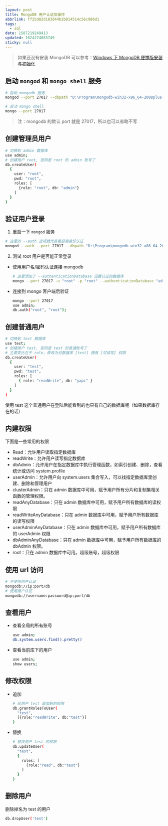 ```yaml
---
layout: post
title: MongoDB 用户认证及操作
abbrlink: ff25d82d183d44b2b014514c56c986d1
tags:
  - sql
date: 1587219249413
updated: 1624274083749
sticky: null
---
```


> 如果还没有安装 MongoDB 可以参考：[Windows 下 MongoDB 便携版安装与初始化](/p/bef08cec63cd48fca96fec5a049ab920)

## 启动 `mongod` 和 `mongo shell` 服务

```bash
# 启动 mongodb 服务
mongod --port 27017 --dbpath "D:\Program\mongodb-win32-x86_64-2008plus-ssl-4.0.1\mongodb_data\data" --logpath "D:\Program\mongodb-win32-x86_64-2008plus-ssl-4.0.1\mongodb_data\log\mongodb.log"

# 启动 mongo shell
mongo --port 27017
```

> 注：mongodb 的默认 port 就是 27017，所以也可以省略不写

## 创建管理员用户

```bash
# 切换到 admin 数据库
use admin;
# 创建用户 root, 密码是 root 的 admin 账号了
db.createUser(
  {
    user: "root",
    pwd: "root",
    roles: [
      {role: "root", db: "admin"}
    ]
  }
)
```

## 验证用户登录

1.  重启一下 `mongod` 服务

```bash
# 这里的 --auth 选项就代表着启用身份认证
mongod --auth --port 27017 --dbpath "D:\Program\mongodb-win32-x86_64-2008plus-ssl-4.0.1\mongodb_data\data" --logpath "D:\Program\mongodb-win32-x86_64-2008plus-ssl-4.0.1\mongodb_data\log\mongodb.log"
```

2.  测试 root 用户是否能正常登录

- 使用用户名/密码认证连接 mongodb
  ```bash
  # 这里添加了 --authenticationDatabase 设置认证的数据库
  mongo --port 27017 -u "root" -p "root" --authenticationDatabase "admin"
  ```
- 连接到 mongo 客户端后验证
  ```bash
  mongo --port 27017
  use admin;
  db.auth("root", "root");
  ```

## 创建普通用户

```bash
# 切换到 test 数据库
use test;
# 创建用户 test, 密码是 test 的普通账号了
# 主要变化在于 role，修改为对数据库 [test] 拥有 [可读写] 权限
db.createUser(
  {
    user: "test",
    pwd: "test",
    roles: [
      { role: "readWrite", db: "yapi" }
    ]
  }
)
```

使用 test 这个普通用户在登陆后能看到的也只有自己的数据库呢（如果数据库存在的话）

## 内建权限

下面是一些常用的权限

- Read：允许用户读取指定数据库
- readWrite：允许用户读写指定数据库
- dbAdmin：允许用户在指定数据库中执行管理函数，如索引创建、删除，查看统计或访问 system.profile
- userAdmin：允许用户向 system.users 集合写入，可以找指定数据库里创建、删除和管理用户
- clusterAdmin：只在 admin 数据库中可用，赋予用户所有分片和复制集相关函数的管理权限。
- readAnyDatabase：只在 admin 数据库中可用，赋予用户所有数据库的读权限
- readWriteAnyDatabase：只在 admin 数据库中可用，赋予用户所有数据库的读写权限
- userAdminAnyDatabase：只在 admin 数据库中可用，赋予用户所有数据库的 userAdmin 权限
- dbAdminAnyDatabase：只在 admin 数据库中可用，赋予用户所有数据库的 dbAdmin 权限。
- root：只在 admin 数据库中可用。超级账号，超级权限

## 使用 url 访问

```sh
# 不使用用户认证
mongodb://ip:port/db
# 使用用户认证
mongodb://username:password@ip:port/db
```

## 查看用户

- 查看全局的所有账号

  ```bash
  use admin;
  db.system.users.find().pretty()
  ```

- 查看当前库下的用户

  ```bash
  use admin;
  show users;
  ```

## 修改权限

- 追加

  ```bash
  # 给用户 test 追加新的权限
  db.grantRolesToUser(
    "test",
    [{role:"readWrite", db:"test"}]
  )
  ```

- 替换

  ```bash
  # 替换用户 test 的权限
  db.updateUser(
    "test",
    {
      roles: [
        {role:"read", db:"test"}
      ]
    }
  )
  ```

## 删除用户

删除掉名为 test 的用户

```bash
db.dropUser('test')
```
